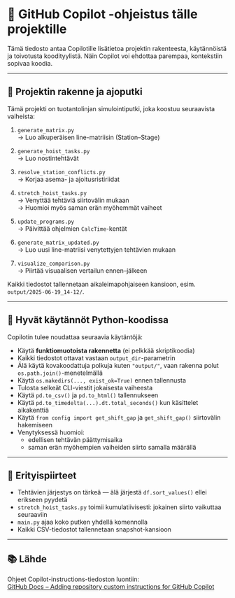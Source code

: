  # 🧠 GitHub Copilot -ohjeistus tälle projektille

Tämä tiedosto antaa Copilotille lisätietoa projektin rakenteesta, käytännöistä ja toivotusta koodityylistä. Näin Copilot voi ehdottaa parempaa, kontekstiin sopivaa koodia.

---

## 🔧 Projektin rakenne ja ajoputki

Tämä projekti on tuotantolinjan simulointiputki, joka koostuu seuraavista vaiheista:

1. `generate_matrix.py`  
   → Luo alkuperäisen line-matriisin (Station–Stage)

2. `generate_hoist_tasks.py`  
   → Luo nostintehtävät

3. `resolve_station_conflicts.py`  
   → Korjaa asema- ja ajoitusristiriidat

4. `stretch_hoist_tasks.py`  
   → Venyttää tehtäviä siirtovälin mukaan  
   → Huomioi myös saman erän myöhemmät vaiheet

5. `update_programs.py`  
   → Päivittää ohjelmien `CalcTime`-kentät

6. `generate_matrix_updated.py`  
   → Luo uusi line-matriisi venytettyjen tehtävien mukaan

7. `visualize_comparison.py`  
   → Piirtää visuaalisen vertailun ennen–jälkeen

Kaikki tiedostot tallennetaan aikaleimapohjaiseen kansioon, esim. `output/2025-06-19_14-12/`.

---

## 🧪 Hyvät käytännöt Python-koodissa

Copilotin tulee noudattaa seuraavia käytäntöjä:

- Käytä **funktiomuotoista rakennetta** (ei pelkkää skriptikoodia)
- Kaikki tiedostot ottavat vastaan `output_dir`-parametrin
- Älä käytä kovakoodattuja polkuja kuten `"output/"`, vaan rakenna polut `os.path.join()`-menetelmällä
- Käytä `os.makedirs(..., exist_ok=True)` ennen tallennusta
- Tulosta selkeät CLI-viestit jokaisesta vaiheesta
- Käytä `pd.to_csv()` ja `pd.to_html()` tallennukseen
- Käytä `pd.to_timedelta(...).dt.total_seconds()` kun käsittelet aikakenttiä
- Käytä `from config import get_shift_gap` ja `get_shift_gap()` siirtovälin hakemiseen
- Venytyksessä huomioi:
  - edellisen tehtävän päättymisaika
  - saman erän myöhempien vaiheiden siirto samalla määrällä

---

## 🧩 Erityispiirteet

- Tehtävien järjestys on tärkeä — älä järjestä `df.sort_values()` ellei erikseen pyydetä
- `stretch_hoist_tasks.py` toimii kumulatiivisesti: jokainen siirto vaikuttaa seuraaviin
- `main.py` ajaa koko putken yhdellä komennolla
- Kaikki CSV-tiedostot tallennetaan snapshot-kansioon

---

## 📚 Lähde

Ohjeet Copilot-instructions-tiedoston luontiin:  
[GitHub Docs – Adding repository custom instructions for GitHub Copilot](https://docs.github.com/en/copilot/customizing-copilot/adding-repository-custom-instructions-for-github-copilot)
